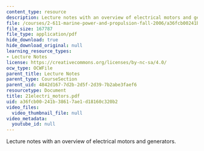 ```yaml
---
content_type: resource
description: Lecture notes with an overview of electrical motors and generators.
file: /courses/2-611-marine-power-and-propulsion-fall-2006/a36fcb00241b38617ae1d18160c320b2_21electri_motors.pdf
file_size: 167787
file_type: application/pdf
hide_download: true
hide_download_original: null
learning_resource_types:
- Lecture Notes
license: https://creativecommons.org/licenses/by-nc-sa/4.0/
ocw_type: OCWFile
parent_title: Lecture Notes
parent_type: CourseSection
parent_uid: 4842d167-7d2b-2d5f-2d39-7b2abe3faef6
resourcetype: Document
title: 21electri_motors.pdf
uid: a36fcb00-241b-3861-7ae1-d18160c320b2
video_files:
  video_thumbnail_file: null
video_metadata:
  youtube_id: null
---
```

Lecture notes with an overview of electrical motors and generators.